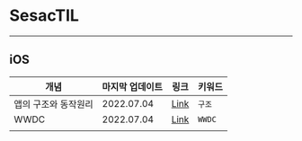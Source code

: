 # SesacTIL

--- 
## iOS 

| 개념  |  마지막 업데이트  | 링크 | 키워드  |   
|---|---|---|---|
| 앱의 구조와 동작원리  |  2022.07.04 | [Link](https://github.com/heydoy/SesacTIL/issues/1#issue-1293263127)   | `구조` | 
| WWDC | 2022.07.04  | [Link]()   | `WWDC`  | 
|   |   |   |   | 
